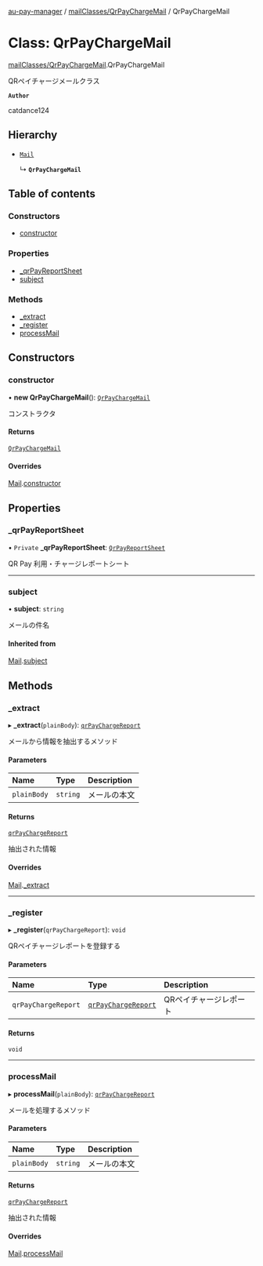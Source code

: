 [au-pay-manager](../README.md) / [mailClasses/QrPayChargeMail](../modules/mailClasses_QrPayChargeMail.md) / QrPayChargeMail

# Class: QrPayChargeMail

[mailClasses/QrPayChargeMail](../modules/mailClasses_QrPayChargeMail.md).QrPayChargeMail

QRペイチャージメールクラス

**`Author`**

catdance124

## Hierarchy

- [`Mail`](mailClasses__Mail.Mail.md)

  ↳ **`QrPayChargeMail`**

## Table of contents

### Constructors

- [constructor](mailClasses_QrPayChargeMail.QrPayChargeMail.md#constructor)

### Properties

- [\_qrPayReportSheet](mailClasses_QrPayChargeMail.QrPayChargeMail.md#_qrpayreportsheet)
- [subject](mailClasses_QrPayChargeMail.QrPayChargeMail.md#subject)

### Methods

- [\_extract](mailClasses_QrPayChargeMail.QrPayChargeMail.md#_extract)
- [\_register](mailClasses_QrPayChargeMail.QrPayChargeMail.md#_register)
- [processMail](mailClasses_QrPayChargeMail.QrPayChargeMail.md#processmail)

## Constructors

### constructor

• **new QrPayChargeMail**(): [`QrPayChargeMail`](mailClasses_QrPayChargeMail.QrPayChargeMail.md)

コンストラクタ

#### Returns

[`QrPayChargeMail`](mailClasses_QrPayChargeMail.QrPayChargeMail.md)

#### Overrides

[Mail](mailClasses__Mail.Mail.md).[constructor](mailClasses__Mail.Mail.md#constructor)

## Properties

### \_qrPayReportSheet

• `Private` **\_qrPayReportSheet**: [`QrPayReportSheet`](sheetClasses_QrPayReportSheet.QrPayReportSheet.md)

QR Pay 利用・チャージレポートシート

___

### subject

• **subject**: `string`

メールの件名

#### Inherited from

[Mail](mailClasses__Mail.Mail.md).[subject](mailClasses__Mail.Mail.md#subject)

## Methods

### \_extract

▸ **_extract**(`plainBody`): [`qrPayChargeReport`](../interfaces/interfaces.qrPayChargeReport.md)

メールから情報を抽出するメソッド

#### Parameters

| Name | Type | Description |
| :------ | :------ | :------ |
| `plainBody` | `string` | メールの本文 |

#### Returns

[`qrPayChargeReport`](../interfaces/interfaces.qrPayChargeReport.md)

抽出された情報

#### Overrides

[Mail](mailClasses__Mail.Mail.md).[_extract](mailClasses__Mail.Mail.md#_extract)

___

### \_register

▸ **_register**(`qrPayChargeReport`): `void`

QRペイチャージレポートを登録する

#### Parameters

| Name | Type | Description |
| :------ | :------ | :------ |
| `qrPayChargeReport` | [`qrPayChargeReport`](../interfaces/interfaces.qrPayChargeReport.md) | QRペイチャージレポート |

#### Returns

`void`

___

### processMail

▸ **processMail**(`plainBody`): [`qrPayChargeReport`](../interfaces/interfaces.qrPayChargeReport.md)

メールを処理するメソッド

#### Parameters

| Name | Type | Description |
| :------ | :------ | :------ |
| `plainBody` | `string` | メールの本文 |

#### Returns

[`qrPayChargeReport`](../interfaces/interfaces.qrPayChargeReport.md)

抽出された情報

#### Overrides

[Mail](mailClasses__Mail.Mail.md).[processMail](mailClasses__Mail.Mail.md#processmail)

